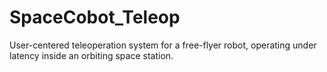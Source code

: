 # SpaceCobot_Teleop
User-centered teleoperation system for a free-flyer robot, operating  under latency inside an orbiting space station.
